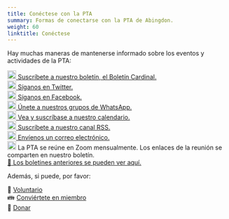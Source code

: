 ```yaml
---
title: Conéctese con la PTA
summary: Formas de conectarse con la PTA de Abingdon.
weight: 60
linktitle: Conéctese
---
```


Hay muchas maneras de mantenerse informado sobre los eventos y actividades de la PTA:

[<img src="/images/Newsletter.svg" height="20" width="20" alt="Newsletter logo"> Suscríbete a nuestro boletín, el Boletín Cardinal.](https://eepurl.com/inceYc)  
[<img src="/images/Twitter.svg" height="20" width="20" alt="Twitter logo"> Síganos en Twitter.](https://twitter.com/AbingdonPTA)  
[<img src="/images/Facebook.svg" height="20" width="20" alt="Facebook logo"> Síganos en Facebook.](https://www.facebook.com/AbingdonElementaryPTA)  
[<img src="/images/WhatsApp.svg" height="20" width="20" alt="WhatsApp logo"> Únete a nuestros grupos de WhatsApp.](/whatsapp/)  
[<img src="/images/Calendar.svg" height="20" width="20" alt="Calendar logo"> Vea y suscríbase a nuestro calendario.](/calendar/)  
[<img src="/images/RSS.svg" height="20" width="20" alt="RSS logo"> Suscríbete a nuestro canal RSS.](/posts/index.xml)  
[<img src="/images/Email.svg" height="20" width="20" alt="Email logo"> Envíenos un correo electrónico.](mailto:abingdonelementarypta@gmail.com)  
<img src="/images/Zoom.svg" height="20" width="20" alt="Zoom logo"> La PTA se reúne en Zoom mensualmente. Los enlaces de la reunión se comparten en nuestro boletín.  
[📰 Los boletines anteriores se pueden ver aquí.](/categories/newsletters/)

Además, si puede, por favor:

🔨 [Voluntario](/volunteer/)  
👪 [Conviértete en miembro](/join/)  
🎁 [Donar](/fundraising/)